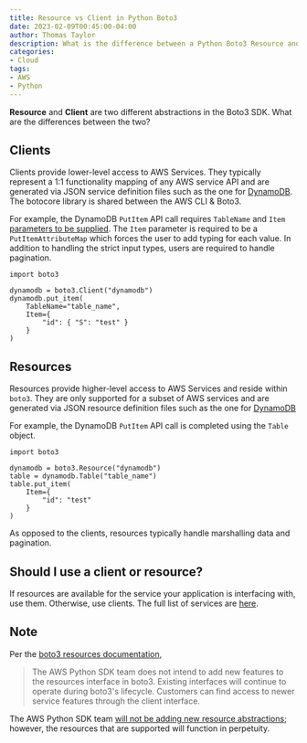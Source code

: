 ```yaml
---
title: Resource vs Client in Python Boto3
date: 2023-02-09T00:45:00-04:00
author: Thomas Taylor
description: What is the difference between a Python Boto3 Resource and Client?
categories:
- Cloud
tags:
- AWS
- Python
---
```


**Resource** and **Client** are two different abstractions in the Boto3 SDK. What are the differences between the two?

## Clients

Clients provide lower-level access to AWS Services. They typically represent a 1:1 functionality mapping of any AWS service API and are generated via JSON service definition files such as the one for [DynamoDB](https://github.com/boto/botocore/blob/develop/botocore/data/dynamodb/2012-08-10/service-2.json). The botocore library is shared between the AWS CLI & Boto3.

For example, the DynamoDB `PutItem` API call requires `TableName` and `Item` [parameters to be supplied](https://github.com/boto/botocore/blob/ed72f826cb837e24693f540fc19c6e25ade75a95/botocore/data/dynamodb/2012-08-10/service-2.json#L4301). The `Item` parameter is required to be a `PutItemAttributeMap` which forces the user to add typing for each value. In addition to handling the strict input types, users are required to handle pagination.

```python3
import boto3

dynamodb = boto3.Client("dynamodb")
dynamodb.put_item(
    TableName="table_name",
    Item={
        "id": { "S": "test" }
    }
)
```

## Resources

Resources provide higher-level access to AWS Services and reside within `boto3`. They are only supported for a subset of AWS services and are generated via JSON resource definition files such as the one for [DynamoDB](https://github.com/boto/boto3/blob/develop/boto3/data/dynamodb/2012-08-10/resources-1.json)

For example, the DynamoDB `PutItem` API call is completed using the `Table` object. 

```python3
import boto3

dynamodb = boto3.Resource("dynamodb")
table = dynamodb.Table("table_name")
table.put_item(
    Item={
        "id": "test"
    }
)
```

As opposed to the clients, resources typically handle marshalling data and pagination.

## Should I use a client or resource?

If resources are available for the service your application is interfacing with, use them. Otherwise, use clients. The full list of services are [here](https://github.com/boto/boto3/tree/develop/boto3/data).

## Note

Per the [boto3 resources documentation](https://boto3.amazonaws.com/v1/documentation/api/latest/guide/resources.html),

> The AWS Python SDK team does not intend to add new features to the resources interface in boto3. Existing interfaces will continue to operate during boto3's lifecycle. Customers can find access to newer service features through the client interface.

The AWS Python SDK team [will not be adding new resource abstractions](https://github.com/boto/boto3/discussions/3563); however, the resources that are supported will function in perpetuity.

